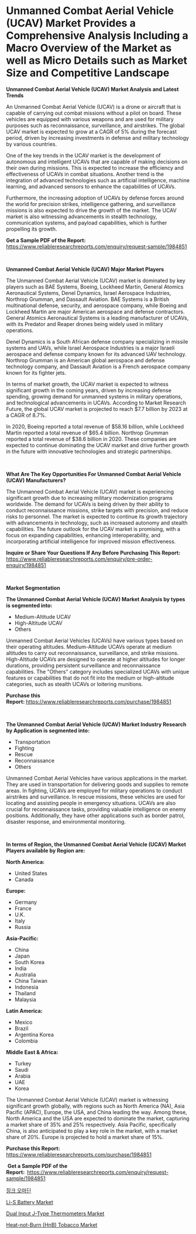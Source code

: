 <p><h1>Unmanned Combat Aerial Vehicle (UCAV) Market Provides a Comprehensive Analysis Including a Macro Overview of the Market as well as Micro Details such as Market Size and Competitive Landscape</h1></p><p><strong>Unmanned Combat Aerial Vehicle (UCAV) Market Analysis and Latest Trends</strong></p>
<p><p>An Unmanned Combat Aerial Vehicle (UCAV) is a drone or aircraft that is capable of carrying out combat missions without a pilot on board. These vehicles are equipped with various weapons and are used for military purposes such as reconnaissance, surveillance, and airstrikes. The global UCAV market is expected to grow at a CAGR of 5% during the forecast period, driven by increasing investments in defense and military technology by various countries.</p><p>One of the key trends in the UCAV market is the development of autonomous and intelligent UCAVs that are capable of making decisions on their own during missions. This is expected to increase the efficiency and effectiveness of UCAVs in combat situations. Another trend is the integration of advanced technologies such as artificial intelligence, machine learning, and advanced sensors to enhance the capabilities of UCAVs.</p><p>Furthermore, the increasing adoption of UCAVs by defense forces around the world for precision strikes, intelligence gathering, and surveillance missions is also expected to drive the growth of the market. The UCAV market is also witnessing advancements in stealth technology, communication systems, and payload capabilities, which is further propelling its growth.</p></p>
<p><strong>Get a Sample PDF of the Report:&nbsp;</strong> <a href="https://www.reliableresearchreports.com/enquiry/request-sample/1984851">https://www.reliableresearchreports.com/enquiry/request-sample/1984851</a></p>
<p>&nbsp;</p>
<p><strong>Unmanned Combat Aerial Vehicle (UCAV) Major Market Players</strong></p>
<p><p>The Unmanned Combat Aerial Vehicle (UCAV) market is dominated by key players such as BAE Systems, Boeing, Lockheed Martin, General Atomics Aeronautical Systems, Denel Dynamics, Israel Aerospace Industries, Northrop Grumman, and Dassault Aviation. BAE Systems is a British multinational defense, security, and aerospace company, while Boeing and Lockheed Martin are major American aerospace and defense contractors. General Atomics Aeronautical Systems is a leading manufacturer of UCAVs, with its Predator and Reaper drones being widely used in military operations.</p><p>Denel Dynamics is a South African defense company specializing in missile systems and UAVs, while Israel Aerospace Industries is a major Israeli aerospace and defense company known for its advanced UAV technology. Northrop Grumman is an American global aerospace and defense technology company, and Dassault Aviation is a French aerospace company known for its fighter jets.</p><p>In terms of market growth, the UCAV market is expected to witness significant growth in the coming years, driven by increasing defense spending, growing demand for unmanned systems in military operations, and technological advancements in UCAVs. According to Market Research Future, the global UCAV market is projected to reach $7.7 billion by 2023 at a CAGR of 8.7%.</p><p>In 2020, Boeing reported a total revenue of $58.16 billion, while Lockheed Martin reported a total revenue of $65.4 billion. Northrop Grumman reported a total revenue of $38.6 billion in 2020. These companies are expected to continue dominating the UCAV market and drive further growth in the future with innovative technologies and strategic partnerships.</p></p>
<p>&nbsp;</p>
<p><strong>What Are The Key Opportunities For Unmanned Combat Aerial Vehicle (UCAV) Manufacturers?</strong></p>
<p><p>The Unmanned Combat Aerial Vehicle (UCAV) market is experiencing significant growth due to increasing military modernization programs worldwide. The demand for UCAVs is being driven by their ability to conduct reconnaissance missions, strike targets with precision, and reduce risks to personnel. The market is expected to continue its growth trajectory with advancements in technology, such as increased autonomy and stealth capabilities. The future outlook for the UCAV market is promising, with a focus on expanding capabilities, enhancing interoperability, and incorporating artificial intelligence for improved mission effectiveness.</p></p>
<p><strong>Inquire or Share Your Questions If Any Before Purchasing This Report:</strong> <a href="https://www.reliableresearchreports.com/enquiry/pre-order-enquiry/1984851">https://www.reliableresearchreports.com/enquiry/pre-order-enquiry/1984851</a></p>
<p>&nbsp;</p>
<p><strong>Market Segmentation</strong></p>
<p><strong>The Unmanned Combat Aerial Vehicle (UCAV) Market Analysis by types is segmented into:</strong></p>
<p><ul><li>Medium-Altitude UCAV</li><li>High-Altitude UCAV</li><li>Others</li></ul></p>
<p><p>Unmanned Combat Aerial Vehicles (UCAVs) have various types based on their operating altitudes. Medium-Altitude UCAVs operate at medium altitudes to carry out reconnaissance, surveillance, and strike missions. High-Altitude UCAVs are designed to operate at higher altitudes for longer durations, providing persistent surveillance and reconnaissance capabilities. The "Others" category includes specialized UCAVs with unique features or capabilities that do not fit into the medium or high-altitude categories, such as stealth UCAVs or loitering munitions.</p></p>
<p><strong>Purchase this Report:&nbsp;</strong><a href="https://www.reliableresearchreports.com/purchase/1984851">https://www.reliableresearchreports.com/purchase/1984851</a></p>
<p>&nbsp;</p>
<p><strong>The Unmanned Combat Aerial Vehicle (UCAV) Market Industry Research by Application is segmented into:</strong></p>
<p><ul><li>Transportation</li><li>Fighting</li><li>Rescue</li><li>Reconnaissance</li><li>Others</li></ul></p>
<p><p>Unmanned Combat Aerial Vehicles have various applications in the market. They are used in transportation for delivering goods and supplies to remote areas. In fighting, UCAVs are employed for military operations to conduct airstrikes and surveillance. In rescue missions, these vehicles are used for locating and assisting people in emergency situations. UCAVs are also crucial for reconnaissance tasks, providing valuable intelligence on enemy positions. Additionally, they have other applications such as border patrol, disaster response, and environmental monitoring.</p></p>
<p>&nbsp;</p>
<p><strong>In terms of Region, the Unmanned Combat Aerial Vehicle (UCAV) Market Players available by Region are:</strong></p>
<p>
    <p> <strong> North America: </strong>
        <ul>
            <li>United States</li>
            <li>Canada</li>
        </ul>
        </p> 
    <p> <strong> Europe: </strong>
        <ul>
            <li>Germany</li>
            <li>France</li>
            <li>U.K.</li>
            <li>Italy</li>
            <li>Russia</li>
        </ul>
        </p> 
    <p> <strong> Asia-Pacific: </strong>
        <ul>
            <li>China</li>
            <li>Japan</li>
            <li>South Korea</li>
            <li>India</li>
            <li>Australia</li>
            <li>China Taiwan</li>
            <li>Indonesia</li>
            <li>Thailand</li>
            <li>Malaysia</li>
        </ul>
        </p> 
    <p> <strong> Latin America: </strong>
        <ul>
            <li>Mexico</li>
            <li>Brazil</li>
            <li>Argentina Korea</li>
            <li>Colombia</li>
        </ul>
        </p> 
    <p> <strong> Middle East & Africa: </strong>
        <ul>
            <li>Turkey</li>
            <li>Saudi</li>
            <li>Arabia</li>
            <li>UAE</li>
            <li>Korea</li>
        </ul>
    </p>
    </p>
<p><p>The Unmanned Combat Aerial Vehicle (UCAV) market is witnessing significant growth globally, with regions such as North America (NA), Asia Pacific (APAC), Europe, the USA, and China leading the way. Among these, North America and the USA are expected to dominate the market, capturing a market share of 35% and 25% respectively. Asia Pacific, specifically China, is also anticipated to play a key role in the market, with a market share of 20%. Europe is projected to hold a market share of 15%.</p></p>
<p><strong>Purchase this Report: </strong><a href="https://www.reliableresearchreports.com/purchase/1984851">https://www.reliableresearchreports.com/purchase/1984851</a></p>
<p>&nbsp;<strong>Get a Sample PDF of the Report:&nbsp;&nbsp;</strong><a href="https://www.reliableresearchreports.com/enquiry/request-sample/1984851">https://www.reliableresearchreports.com/enquiry/request-sample/1984851</a></p>
<p><strong></strong></p>
<p><p><a href="https://medium.com/@mosesspinka1914/%EC%95%84%EC%97%B0-%EC%98%A4%EB%A7%88%EB%94%98-%EC%8B%9C%EC%9E%A5-%EC%A0%84%EB%A7%9D-%EC%82%B0%EC%97%85-%EA%B0%9C%EC%9A%94-%EB%B0%8F-%EC%98%88%EC%B8%A1-2024%EB%85%84%EB%B6%80%ED%84%B0-2031%EB%85%84%EA%B9%8C%EC%A7%80-348e6dbce40a">징크 오마딘</a></p><p><a href="https://view.publitas.com/reportprime-1/li-s-battery-market-provides-a-comprehensive-analysis-including-a-macro-overview-of-the-market-as-well-as-micro-details-such-as-market-size-and-competitive-landscape/">Li-S Battery Market</a></p><p><a href="https://summer-dogwood-3e9.notion.site/Dual-Input-J-Type-Thermometers-Market-Challenges-Opportunities-and-Growth-Drivers-and-Major-Marke-bd836465fcf04fa2bbd8aa7039aff2cc">Dual Input J-Type Thermometers Market</a></p><p><a href="https://view.publitas.com/reportprime-1/heat-not-burn-hnb-tobacco-market-dynamics-2023-2030-also-about-its-market-trends-projections-and-opportunities/">Heat-not-Burn (HnB) Tobacco Market</a></p></p>